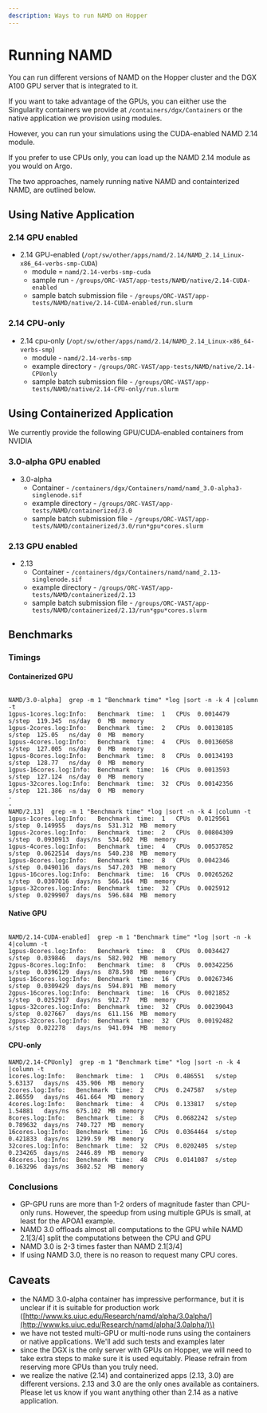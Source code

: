 ```yaml
---
description: Ways to run NAMD on Hopper
---
```


# Running NAMD

You can run different versions of NAMD on the Hopper cluster and the DGX A100 GPU server that is integrated to it.

If you want to take advantage of the GPUs, you can eiither use the Singularity containers we provide at `/containers/dgx/Containers` or the native application we provision using modules.

However, you can run your simulations using the CUDA-enabled NAMD 2.14 module.

If you prefer to use CPUs only, you can load up the NAMD 2.14 module as you would on Argo.

The two approaches, namely running native NAMD and containterized NAMD, are outlined below.

## Using Native Application

### 2.14 GPU enabled

* 2.14 GPU-enabled \(`/opt/sw/other/apps/namd/2.14/NAMD_2.14_Linux-x86_64-verbs-smp-CUDA`\)
  * module = `namd/2.14-verbs-smp-cuda` 
  * sample run - `/groups/ORC-VAST/app-tests/NAMD/native/2.14-CUDA-enabled`
  * sample batch submission file - `/groups/ORC-VAST/app-tests/NAMD/native/2.14-CUDA-enabled/run.slurm`

### 2.14 CPU-only

* 2.14 cpu-only \(`/opt/sw/other/apps/namd/2.14/NAMD_2.14_Linux-x86_64-verbs-smp`\)
  * module - `namd/2.14-verbs-smp`
  * example directory - `/groups/ORC-VAST/app-tests/NAMD/native/2.14-CPUonly`
  * sample batch submission file - `/groups/ORC-VAST/app-tests/NAMD/native/2.14-CPU-only/run.slurm`

## Using Containerized Application

We currently provide the following GPU/CUDA-enabled containers from NVIDIA

### 3.0-alpha GPU enabled

* 3.0-alpha 
  * Container - `/containers/dgx/Containers/namd/namd_3.0-alpha3-singlenode.sif`
  * example directory - `/groups/ORC-VAST/app-tests/NAMD/containerized/3.0`
  * sample batch submission file - `/groups/ORC-VAST/app-tests/NAMD/containerized/3.0/run*gpu*cores.slurm`

### 2.13 GPU enabled

* 2.13 
  * Container - `/containers/dgx/Containers/namd/namd_2.13-singlenode.sif`
  * example directory - `/groups/ORC-VAST/app-tests/NAMD/containerized/2.13`
  * sample batch submission file - `/groups/ORC-VAST/app-tests/NAMD/containerized/2.13/run*gpu*cores.slurm`

## Benchmarks

### Timings

#### Containerized GPU

```text

NAMD/3.0-alpha]  grep -m 1 "Benchmark time" *log |sort -n -k 4 |column -t
1gpus-1cores.log:Info:   Benchmark  time:  1   CPUs  0.0014479   s/step  119.345  ns/day  0  MB  memory
1gpus-2cores.log:Info:   Benchmark  time:  2   CPUs  0.00138185  s/step  125.05   ns/day  0  MB  memory
1gpus-4cores.log:Info:   Benchmark  time:  4   CPUs  0.00136058  s/step  127.005  ns/day  0  MB  memory
1gpus-8cores.log:Info:   Benchmark  time:  8   CPUs  0.00134193  s/step  128.77   ns/day  0  MB  memory
1gpus-16cores.log:Info:  Benchmark  time:  16  CPUs  0.0013593   s/step  127.124  ns/day  0  MB  memory
1gpus-32cores.log:Info:  Benchmark  time:  32  CPUs  0.00142356  s/step  121.386  ns/day  0  MB  memory
-
-
NAMD/2.13]  grep -m 1 "Benchmark time" *log |sort -n -k 4 |column -t
1gpus-1cores.log:Info:   Benchmark  time:  1   CPUs  0.0129561   s/step  0.149955   days/ns  531.312  MB  memory
1gpus-2cores.log:Info:   Benchmark  time:  2   CPUs  0.00804309  s/step  0.0930913  days/ns  534.602  MB  memory
1gpus-4cores.log:Info:   Benchmark  time:  4   CPUs  0.00537852  s/step  0.0622514  days/ns  540.238  MB  memory
1gpus-8cores.log:Info:   Benchmark  time:  8   CPUs  0.0042346   s/step  0.0490116  days/ns  547.203  MB  memory
1gpus-16cores.log:Info:  Benchmark  time:  16  CPUs  0.00265262  s/step  0.0307016  days/ns  566.164  MB  memory
1gpus-32cores.log:Info:  Benchmark  time:  32  CPUs  0.0025912   s/step  0.0299907  days/ns  596.684  MB  memory
```

#### Native GPU

```text

NAMD/2.14-CUDA-enabled]  grep -m 1 "Benchmark time" *log |sort -n -k 4|column -t
1gpus-8cores.log:Info:   Benchmark  time:  8   CPUs  0.0034427   s/step  0.039846   days/ns  582.902  MB  memory
2gpus-8cores.log:Info:   Benchmark  time:  8   CPUs  0.00342256  s/step  0.0396129  days/ns  878.598  MB  memory
1gpus-16cores.log:Info:  Benchmark  time:  16  CPUs  0.00267346  s/step  0.0309429  days/ns  594.891  MB  memory
2gpus-16cores.log:Info:  Benchmark  time:  16  CPUs  0.0021852   s/step  0.0252917  days/ns  912.77   MB  memory
1gpus-32cores.log:Info:  Benchmark  time:  32  CPUs  0.00239043  s/step  0.027667   days/ns  611.156  MB  memory
2gpus-32cores.log:Info:  Benchmark  time:  32  CPUs  0.00192482  s/step  0.022278   days/ns  941.094  MB  memory
```

#### CPU-only

```text
NAMD/2.14-CPUonly]  grep -m 1 "Benchmark time" *log |sort -n -k 4 |column -t
1cores.log:Info:   Benchmark  time:  1   CPUs  0.486551   s/step  5.63137   days/ns  435.906  MB  memory
2cores.log:Info:   Benchmark  time:  2   CPUs  0.247587   s/step  2.86559   days/ns  461.664  MB  memory
4cores.log:Info:   Benchmark  time:  4   CPUs  0.133817   s/step  1.54881   days/ns  675.102  MB  memory
8cores.log:Info:   Benchmark  time:  8   CPUs  0.0682242  s/step  0.789632  days/ns  740.727  MB  memory
16cores.log:Info:  Benchmark  time:  16  CPUs  0.0364464  s/step  0.421833  days/ns  1299.59  MB  memory
32cores.log:Info:  Benchmark  time:  32  CPUs  0.0202405  s/step  0.234265  days/ns  2446.89  MB  memory
48cores.log:Info:  Benchmark  time:  48  CPUs  0.0141087  s/step  0.163296  days/ns  3602.52  MB  memory
```

### Conclusions

* GP-GPU runs are more than 1-2 orders of magnitude faster than CPU-only runs. However, the speedup from using multiple GPUs is small, at least for the APOA1 example.
* NAMD 3.0 offloads almost all computations to the GPU while NAMD 2.1\[3/4\] split the computations between the CPU and GPU
* NAMD 3.0 is 2-3 times faster than NAMD 2.1\[3/4\]
* If using NAMD 3.0, there is no reason to request many CPU cores.

## Caveats

* the NAMD 3.0-alpha container has impressive performance, but it is unclear if it is suitable for production work \([http://www.ks.uiuc.edu/Research/namd/alpha/3.0alpha/](http://www.ks.uiuc.edu/Research/namd/alpha/3.0alpha/)\)
* we have not tested multi-GPU or multi-node runs using the containers or native applications. We'll add such tests and examples later
* since the DGX is the only server with GPUs on Hopper, we will need to take extra steps to make sure it is used equitably. Please refrain from reserving more GPUs than you truly need.
* we realize the native \(2.14\) and containerized apps \(2.13, 3.0\) are different versions. 2.13 and 3.0 are the only ones available as containers. Please let us know if you want anything other than 2.14 as a native application.

